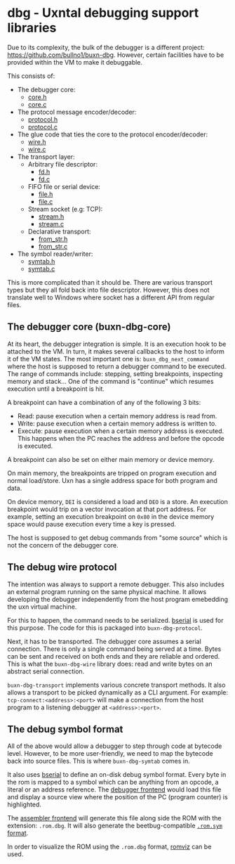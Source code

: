 # dbg - Uxntal debugging support libraries

Due to its complexity, the bulk of the debugger is a different project: https://github.com/bullno1/buxn-dbg.
However, certain facilities have to be provided within the VM to make it debuggable.

This consists of:

* The debugger core:
  * [core.h](../include/buxn/dbg/core.h)
  * [core.c](../src/dbg/core.c)
* The protocol message encoder/decoder:
  * [protocol.h](../include/buxn/dbg/protocol.h)
  * [protocol.c](../src/dbg/protocol.c)
* The glue code that ties the core to the protocol encoder/decoder:
  * [wire.h](../include/buxn/dbg/wire.h)
  * [wire.c](../src/dbg/wire.c)
* The transport layer:
  * Arbitrary file descriptor:
    * [fd.h](../include/buxn/dbg/transports/fd.h)
    * [fd.c](../src/dbg/transports/fd.c)
  * FIFO file or serial device:
    * [file.h](../include/buxn/dbg/transports/file.h)
    * [file.c](../src/dbg/transports/file.c)
  * Stream socket (e.g: TCP):
    * [stream.h](../include/buxn/dbg/transports/stream.h)
    * [stream.c](../src/dbg/transports/stream.c)
  * Declarative transport:
    * [from_str.h](../include/buxn/dbg/transports/from_str.h)
    * [from_str.c](../src/dbg/transports/from_str.c)
* The symbol reader/writer:
  * [symtab.h](../include/buxn/dbg/symtab.h)
  * [symtab.c](../src/dbg/symtab.c)

This is more complicated than it should be.
There are various transport types but they all fold back into file descriptor.
However, this does not translate well to Windows where socket has a different API from regular files.

## The debugger core (buxn-dbg-core)

At its heart, the debugger integration is simple.
It is an execution hook to be attached to the VM.
In turn, it makes several callbacks to the host to inform it of the VM states.
The most important one is: `buxn_dbg_next_command` where the host is supposed to return a debugger command to be executed.
The range of commands include: stepping, setting breakpoints, inspecting memory and stack...
One of the command is "continue" which resumes execution until a breakpoint is hit.

A breakpoint can have a combination of any of the following 3 bits:

* Read: pause execution when a certain memory address is read from.
* Write: pause execution when a certain memory address is written to.
* Execute: pause execution when a certain memory address is executed.
  This happens when the PC reaches the address and before the opcode is executed.

A breakpoint can also be set on either main memory or device memory.

On main memory, the breakpoints are tripped on program execution and normal load/store.
Uxn has a single address space for both program and data.

On device memory, `DEI` is considered a load and `DEO` is a store.
An execution breakpoint would trip on a vector invocation at that port address.
For example, setting an execution breakpoint on `0x80` in the device memory space would pause execution every time a key is pressed.

The host is supposed to get debug commands from "some source" which is not the concern of the debugger core.

## The debug wire protocol

The intention was always to support a remote debugger.
This also includes an external program running on the same physical machine.
It allows developing the debugger independently from the host program emebedding the uxn virtual machine.

For this to happen, the command needs to be serialized.
[bserial](https://github.com/bullno1/libs/blob/master/bserial.h) is used for this purpose.
The code for this is packaged into `buxn-dbg-protocol`.

Next, it has to be transported.
The debugger core assumes a serial connection.
There is only a single command being served at a time.
Bytes can be sent and received on both ends and they are reliable and ordered.
This is what the `buxn-dbg-wire` library does: read and write bytes on an abstract serial connection.

`buxn-dbg-transport` implements various concrete transport methods.
It also allows a transport to be picked dynamically as a CLI argument.
For example: `tcp-connect:<address>:<port>` will make a connection from the host program to a listening debugger at `<address>:<port>`.

## The debug symbol format

All of the above would allow a debugger to step through code at bytecode level.
However, to be more user-friendly, we need to map the bytecode back into source files.
This is where `buxn-dbg-symtab` comes in.

It also uses [bserial](https://github.com/bullno1/libs/blob/master/bserial.h) to define an on-disk debug symbol format.
Every byte in the rom is mapped to a symbol which can be anything from an opcode, a literal or an address reference.
The [debugger frontend](https://github.com/bullno1/buxn-dbg) would load this file and display a source view where the position of the PC (program counter) is highlighted.

The [assembler frontend](./asm-frontend.md) will generate this file along side the ROM with the extension: `.rom.dbg`.
It will also generate the beetbug-compatible [`.rom.sym` format](https://wiki.xxiivv.com/site/symbols.html).

In order to visualize the ROM using the `.rom.dbg` format, [romviz](./romviz.md) can be used.
